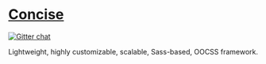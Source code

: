 [Concise](http://concisecss.com/)
===========
[![Gitter chat](https://badges.gitter.im/keenanpayne/Concise.CSS.png)](https://gitter.im/keenanpayne/Concise.CSS)

Lightweight, highly customizable, scalable, Sass-based, OOCSS framework.
